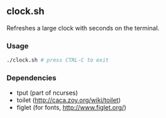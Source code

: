 ## clock.sh

Refreshes a large clock with seconds on the terminal.

### Usage

```bash
./clock.sh # press CTRL-C to exit
```
### Dependencies

- tput (part of ncurses)
- toilet (http://caca.zoy.org/wiki/toilet)
- figlet (for fonts, http://www.figlet.org/)
